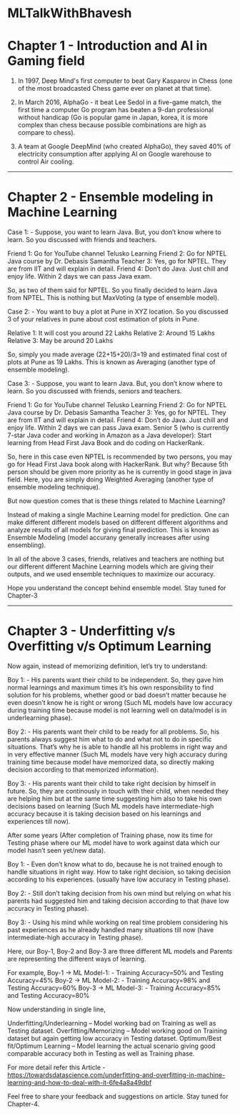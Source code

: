 # MLTalkWithBhavesh

# Chapter 1 - Introduction and AI in Gaming field

1. In 1997, Deep Mind's first computer to beat Gary Kasparov in Chess (one of the most broadcasted Chess game ever on planet at that time).

2. In March 2016, AlphaGo - it beat Lee Sedol in a five-game match, the first time a computer Go program has beaten a 9-dan professional without handicap (Go is popular game in Japan, korea, it is more complex than chess because possible combinations are high as compare to chess).

3. A team at Google DeepMind (who created AlphaGo), they saved 40% of electricity consumption after applying AI on Google warehouse to control Air cooling.

--------------------------------------------------------------------------------------------------------------------------------------------------------------------------------
# Chapter 2 - Ensemble modeling in Machine Learning

Case 1: - Suppose, you want to learn Java. But, you don’t know where to learn. So you discussed with friends and teachers. 

Friend 1: Go for YouTube channel Telusko Learning
Friend 2: Go for NPTEL Java course by Dr. Debasis Samantha
Teacher 3: Yes, go for NPTEL. They are from IIT and will explain in detail.
Friend 4: Don’t do Java. Just chill and enjoy life. Within 2 days we can pass Java exam.

So, as two of them said for NPTEL. So you finally decided to learn Java from NPTEL.
This is nothing but MaxVoting (a type of ensemble model).

Case 2: - You want to buy a plot at Pune in XYZ location. So you discussed 3 of your relatives in pune about cost estimation of plots in Pune.

Relative 1: It will cost you around 22 Lakhs
Relative 2: Around 15 Lakhs
Relative 3: May be around 20 Lakhs

So, simply you made average (22+15+20)/3=19 and estimated final cost of plots at Pune as 19 Lakhs.
This is known as Averaging (another type of ensemble modeling).

Case 3: - Suppose, you want to learn Java. But, you don’t know where to learn. So you discussed with friends, seniors and teachers. 

Friend 1: Go for YouTube channel Telusko Learning
Friend 2: Go for NPTEL Java course by Dr. Debasis Samantha
Teacher 3: Yes, go for NPTEL. They are from IIT and will explain in detail.
Friend 4: Don’t do Java. Just chill and enjoy life. Within 2 days we can pass Java exam.
Senior 5 (who is currently 7-star Java coder and working in Amazon as a Java developer): Start learning from Head First Java Book and do coding on HackerRank.

So, here in this case even NPTEL is recommended by two persons, you may go for Head First Java book along with HackerRank. But why? Because 5th person should be given more priority as he is currently in good stage in java field.
Here, you are simply doing Weighted Averaging (another type of ensemble modeling technique).

But now question comes that is these things related to Machine Learning?

Instead of making a single Machine Learning model for prediction. One can make different different models based on different different algorithms and analyze results of all models for giving final prediction. This is known as Ensemble Modeling (model accurany generally increases after using ensembling). 

In all of the above 3 cases, friends, relatives and teachers are nothing but our different different Machine Learning models which are giving their outputs, and we used ensemble techniques to maximize our accuracy.

Hope you understand the concept behind ensemble model. Stay tuned for Chapter-3

------------------------------------------------------------------------------------------------------------------------------------------------------------------------------ 	
# Chapter 3 - Underfitting v/s Overfitting v/s Optimum Learning
Now again, instead of memorizing definition, let’s try to understand:

Boy 1: - His parents want their child to be independent. So, they gave him normal learnings and maximum times it’s his own responsibility to find solution for his problems, whether good or bad doesn’t matter because he even doesn’t know he is right or wrong (Such ML models have low accuracy during training time because model is not learning well on data/model is in underlearning phase).

Boy 2: - His parents want their child to be ready for all problems. So, his parents always suggest him what to do and what not to do in specific situations. That’s why he is able to handle all his problems in right way and in very effective manner (Such ML models have very high accuracy during training time because model have memorized data, so directly making decision according to that memorized information).

Boy 3: - His parents want their child to take right decision by himself in future. So, they are continously in touch with their child, when needed they are helping him but at the same time suggesting him also to take his own decisions based on learning (Such ML models have intermediate-high accuracy because it is taking decision based on his learnings and experiences till now).

After some years (After completion of Training phase, now its time for Testing phase where our ML model have to work against data which our model hasn’t seen yet/new data).

Boy 1: - Even don’t know what to do, because he is not trained enough to handle situations in right way. How to take right decision, so taking decision according to his experiences. (usually have low accuracy in Testing phase).

Boy 2: - Still don’t taking decision from his own mind but relying on what his parents had suggested him and taking decision according to that (have low accuracy in Testing phase).

Boy 3: - Using his mind while working on real time problem considering his past experiences as he already handled many situations till now (have intermediate-high accuracy in Testing phase).

Here, our Boy-1, Boy-2 and Boy-3 are three different ML models and Parents are representing the different ways of learning.

For example,
Boy-1 -> ML Model-1: - Training Accuracy=50% and Testing Accuracy=45%
Boy-2 -> ML Model-2: - Training Accuracy=98% and Testing Accuracy=60%
Boy-3 -> ML Model-3: - Training Accuracy=85% and Testing Accuracy=80%

Now understanding in single line,

Underfitting/Underlearning – Model working bad on Training as well as Testing dataset.
Overfitting/Memorizing – Model working good on Training dataset but again getting low accuracy in Testing dataset.
Optimum/Best fit/Optimum Learning – Model learning the actual scenario giving good comparable accuracy both in Testing as well as Training phase. 

For more detail refer this Article - https://towardsdatascience.com/underfitting-and-overfitting-in-machine-learning-and-how-to-deal-with-it-6fe4a8a49dbf

Feel free to share your feedback and suggestions on article.
Stay tuned for Chapter-4.

